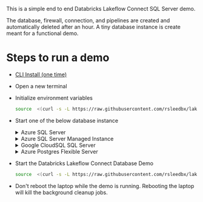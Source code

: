 This is a simple end to end Databricks Lakeflow Connect SQL Server demo.

The database, firewall, connection, and pipelines are created and automatically deleted after an hour. A tiny database instance is create meant for a functional demo. 

# Steps to run a demo

- [CLI Install (one time)](README.installcli.md)
- Open a new terminal
- Initialize environment variables

    ```bash
    source  <(curl -s -L https://raw.githubusercontent.com/rsleedbx/lakeflow_connect/refs/heads/main/00_lakeflow_connect_env.sh)
    ```

- Start one of the below database instance 

    <details>
    <summary>Azure SQL Server</summary>

    ```bash
    source  <(curl -s -L https://raw.githubusercontent.com/rsleedbx/lakeflow_connect/refs/heads/main/sqlserver/01_azure_sqlserver.sh)
    source  <(curl -s -L https://raw.githubusercontent.com/rsleedbx/lakeflow_connect/refs/heads/main/sqlserver/02_sqlserver_configure.sh)
    ```
    </details>

    <details>
    <summary>Azure SQL Server Managed Instance</summary>
    <b>The cost is relatively high if the free version is not available.</b>

    ```bash
    source  <(curl -s -L https://raw.githubusercontent.com/rsleedbx/lakeflow_connect/refs/heads/main/sqlserver/01_azure_managed_instance.sh)
    source  <(curl -s -L https://raw.githubusercontent.com/rsleedbx/lakeflow_connect/refs/heads/main/sqlserver/02_sqlserver_configure.sh)
    ```

    </details>  
    <details>
    <summary>Google CloudSQL SQL Server</summary>

    ```bash
    source  <(curl -s -L https://raw.githubusercontent.com/rsleedbx/lakeflow_connect/refs/heads/main/sqlserver/01_gcloud_sqlserver_instance.sh)
    source  <(curl -s -L https://raw.githubusercontent.com/rsleedbx/lakeflow_connect/refs/heads/main/sqlserver/02_sqlserver_configure.sh)
    ```
    </details>  

    <details>
    <summary>Azure Postgres Flexible Server</summary>
    <b>The cost is $.05 an hour if the free version is not available.</b>

    ```bash
    source  <(curl -s -L https://raw.githubusercontent.com/rsleedbx/lakeflow_connect/refs/heads/main/postgres/01_azure_postgres.sh)
    source  <(curl -s -L https://raw.githubusercontent.com/rsleedbx/lakeflow_connect/refs/heads/main/postgres/02_postgres_configure.sh)
    ```
    </details>  


-  Start the Databricks Lakeflow Connect Database Demo

    ```bash
    source  <(curl -s -L https://raw.githubusercontent.com/rsleedbx/lakeflow_connect/refs/heads/main/03_lakeflow_connect_demo.sh)
    ```
- Don't reboot the laptop while the demo is running.  Rebooting the laptop will kill the background cleanup jobs.

